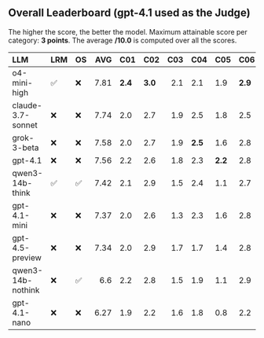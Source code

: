 ## Overall Leaderboard (gpt-4.1 used as the Judge)

The higher the score, the better the model.
Maximum attainable score per category: **3 points**.
The average **/10.0** is computed over all the scores.

| LLM               | LRM                | OS                 |   AVG | C01     | C02     |   C03 | C04     | C05     | C06     | C07     | C08     | C09     | C10     | C11     | C12     | C13     |
|:------------------|:-------------------|:-------------------|------:|:--------|:--------|------:|:--------|:--------|:--------|:--------|:--------|:--------|:--------|:--------|:--------|:--------|
| o4-mini-high      | :white_check_mark: | :x:                |  7.81 | **2.4** | **3.0** |   2.1 | 2.1     | 1.9     | **2.9** | 2.4     | 2.4     | 2.9     | 1.7     | 1.4     | 2.5     | **2.8** |
| claude-3.7-sonnet | :x:                | :x:                |  7.74 | 2.0     | 2.7     |   1.9 | 2.5     | 1.8     | 2.5     | 2.4     | **2.4** | **2.9** | **1.8** | 2.0     | 2.6     | 2.7     |
| grok-3-beta       | :x:                | :x:                |  7.58 | 2.0     | 2.7     |   1.9 | **2.5** | 1.6     | 2.8     | **2.6** | 1.6     | 2.8     | 1.6     | 2.1     | 2.7     | 2.7     |
| gpt-4.1           | :x:                | :x:                |  7.56 | 2.2     | 2.6     |   1.8 | 2.3     | **2.2** | 2.8     | 2.4     | 1.6     | 2.8     | 1.2     | **2.3** | **2.8** | 2.6     |
| qwen3-14b-think   | :white_check_mark: | :white_check_mark: |  7.42 | 2.1     | 2.9     |   1.5 | 2.4     | 1.1     | 2.7     | 2.4     | 2.2     | 2.7     | 1.5     | 2.2     | 2.5     | 2.8     |
| gpt-4.1-mini      | :x:                | :x:                |  7.37 | 2.0     | 2.6     |   1.3 | 2.3     | 1.6     | 2.8     | 2.3     | 2.2     | 2.8     | 1.1     | 2.2     | 2.7     | 2.6     |
| gpt-4.5-preview   | :x:                | :x:                |  7.34 | 2.0     | 2.9     |   1.7 | 1.7     | 1.4     | 2.8     | 2.5     | 1.8     | 2.8     | 1.6     | 2.3     | 2.4     | 2.7     |
| qwen3-14b-nothink | :x:                | :white_check_mark: |  6.6  | 2.2     | 2.8     |   1.5 | 1.9     | 1.1     | 2.9     | 2.2     | 0.5     | 2.9     | 1.0     | 2.2     | 2.2     | 2.5     |
| gpt-4.1-nano      | :x:                | :x:                |  6.27 | 1.9     | 2.2     |   1.6 | 1.8     | 0.8     | 2.2     | 1.7     | 1.0     | 2.9     | 1.6     | 1.6     | 2.6     | 2.6     |